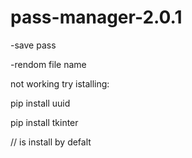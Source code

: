 # pass-manager-2.0.1
-save pass

-rendom file name

not working try istalling:

pip install uuid

pip install tkinter 

// is install by defalt
